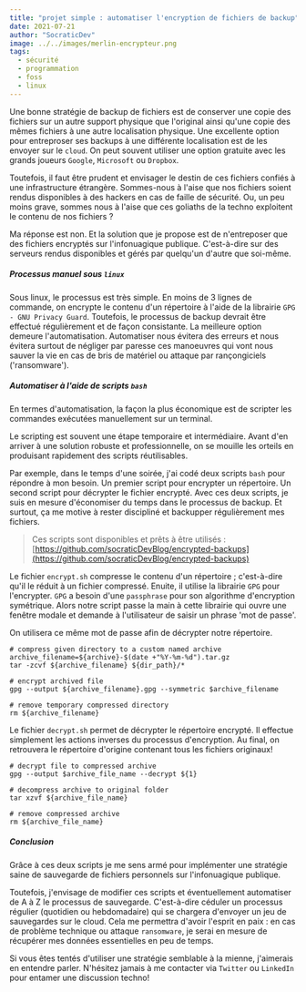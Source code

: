 ```yaml
---
title: "projet simple : automatiser l'encryption de fichiers de backup"
date: 2021-07-21
author: "SocraticDev"
image: ../../images/merlin-encrypteur.png
tags:
  - sécurité
  - programmation
  - foss
  - linux
---
```


Une bonne stratégie de backup de fichiers est de conserver une copie des fichiers sur un autre support physique que l'original ainsi qu'une copie des mêmes fichiers à une autre localisation physique. Une excellente option pour entreproser ses backups à une différente localisation est de les envoyer sur le `cloud`. On peut souvent utiliser une option gratuite avec les grands joueurs `Google`, `Microsoft` ou `Dropbox`.

Toutefois, il faut être prudent et envisager le destin de ces fichiers confiés à une infrastructure étrangère. Sommes-nous à l'aise que nos fichiers soient rendus disponibles à des hackers en cas de faille de sécurité. Ou, un peu moins grave, sommes nous à l'aise que ces goliaths de la techno exploitent le contenu de nos fichiers ?

Ma réponse est non. Et la solution que je propose est de n'entreposer que des fichiers encryptés sur l'infonuagique publique. C'est-à-dire sur des serveurs rendus disponibles et gérés par quelqu'un d'autre que soi-même.

##### Processus manuel sous `linux`
Sous linux, le processus est très simple. En moins de 3 lignes de commande, on encrypte le contenu d'un répertoire à l'aide de la librairie `GPG - GNU Privacy Guard`.  Toutefois, le processus de backup devrait être effectué régulièrement et de façon consistante. La meilleure option demeure l'automatisation. Automatiser nous évitera des erreurs et nous évitera surtout de négliger par paresse ces manoeuvres qui vont nous sauver la vie en cas de bris de matériel ou attaque par rançongiciels ('ransomware').

##### Automatiser à l'aide de scripts `bash`

En termes d'automatisation, la façon la plus économique est de scripter les commandes exécutées manuellement sur un terminal.

Le scripting est souvent une étape temporaire et intermédiaire. Avant d'en arriver à une solution robuste et professionnelle, on se mouille les orteils en produisant rapidement des scripts réutilisables.

Par exemple, dans le temps d'une soirée, j'ai codé deux scripts `bash` pour répondre à mon besoin. Un premier script pour encrypter un répertoire. Un second script pour décrypter le fichier encrypté. Avec ces deux scripts, je suis en mesure d'économiser du temps dans le processus de backup. Et surtout, ça me motive à rester discipliné et backupper régulièrement mes fichiers.

> Ces scripts sont disponibles et prêts à être utilisés : [https://github.com/socraticDevBlog/encrypted-backups](https://github.com/socraticDevBlog/encrypted-backups)


Le fichier `encrypt.sh` compresse le contenu d'un répertoire ; c'est-à-dire qu'il le réduit à un fichier compressé. Enuite, il utilise la librairie `GPG` pour l'encrypter. `GPG` a besoin d'une `passphrase` pour son algorithme d'encryption symétrique. Alors notre script passe la main à cette librairie qui ouvre une fenêtre modale et demande à l'utilisateur de saisir un phrase 'mot de passe'.

On utilisera ce même mot de passe afin de décrypter notre répertoire.

```
# compress given directory to a custom named archive
archive_filename=${archive}-$(date +"%Y-%m-%d").tar.gz
tar -zcvf ${archive_filename} ${dir_path}/*

# encrypt archived file
gpg --output ${archive_filename}.gpg --symmetric $archive_filename

# remove temporary compressed directory
rm ${archive_filename}
```

Le fichier `decrypt.sh` permet de décrypter le répertoire encrypté. Il effectue simplement les actions inverses du processus d'encryption. Au final, on retrouvera le répertoire d'origine contenant tous les fichiers originaux!

```
# decrypt file to compressed archive
gpg --output $archive_file_name --decrypt ${1}

# decompress archive to original folder
tar xzvf ${archive_file_name}

# remove compressed archive
rm ${archive_file_name}
```

##### Conclusion

Grâce à ces deux scripts je me sens armé pour implémenter une stratégie saine de sauvegarde de fichiers personnels sur l'infonuagique publique.

Toutefois, j'envisage de modifier ces scripts et éventuellement automatiser de A à Z le processus de sauvegarde. C'est-à-dire céduler un processus régulier (quotidien ou hebdomadaire) qui se chargera d'envoyer un jeu de sauvegardes sur le cloud.  Cela me permettra d'avoir l'esprit en paix : en cas de problème technique ou attaque `ransomware`, je serai en mesure de récupérer mes données essentielles en peu de temps.

Si vous êtes tentés d'utiliser une stratégie semblable à la mienne, j'aimerais en entendre parler. N'hésitez jamais à me contacter via `Twitter` ou `LinkedIn` pour entamer une discussion techno!